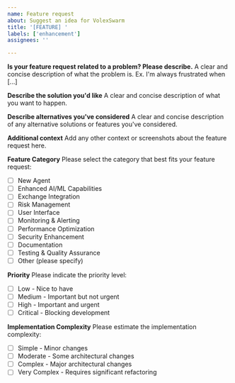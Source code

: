 ```yaml
---
name: Feature request
about: Suggest an idea for VolexSwarm
title: '[FEATURE] '
labels: ['enhancement']
assignees: ''

---
```


**Is your feature request related to a problem? Please describe.**
A clear and concise description of what the problem is. Ex. I'm always frustrated when [...]

**Describe the solution you'd like**
A clear and concise description of what you want to happen.

**Describe alternatives you've considered**
A clear and concise description of any alternative solutions or features you've considered.

**Additional context**
Add any other context or screenshots about the feature request here.

**Feature Category**
Please select the category that best fits your feature request:
- [ ] New Agent
- [ ] Enhanced AI/ML Capabilities
- [ ] Exchange Integration
- [ ] Risk Management
- [ ] User Interface
- [ ] Monitoring & Alerting
- [ ] Performance Optimization
- [ ] Security Enhancement
- [ ] Documentation
- [ ] Testing & Quality Assurance
- [ ] Other (please specify)

**Priority**
Please indicate the priority level:
- [ ] Low - Nice to have
- [ ] Medium - Important but not urgent
- [ ] High - Important and urgent
- [ ] Critical - Blocking development

**Implementation Complexity**
Please estimate the implementation complexity:
- [ ] Simple - Minor changes
- [ ] Moderate - Some architectural changes
- [ ] Complex - Major architectural changes
- [ ] Very Complex - Requires significant refactoring 